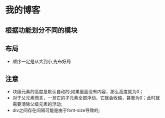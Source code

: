 # 我的博客

## 根据功能划分不同的模块

## 布局
  - 顺序一定是从大到小,先布好局

## 注意
  - 块级元素的高度是默认自动的;如果里面没有内容，那么高度就为0；
  - 对于父元素而言，一旦它的子元素全部浮动，它就会收缩，甚至为0；此时就需要清除父级元素的浮动;
  - div之间存在间隔可能是由于font-size导致的;
